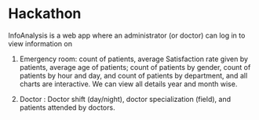 # Hackathon
InfoAnalysis is a web app where an administrator (or doctor) can log in to view information on 

1) Emergency room: count of patients, average Satisfaction rate given by patients, average age of patients; count of patients by gender, count of patients by hour and day, and count of patients by department, and all charts are interactive. We can view all details year and month wise.

2) Doctor : Doctor shift (day/night), doctor specialization (field), and patients attended by doctors.
